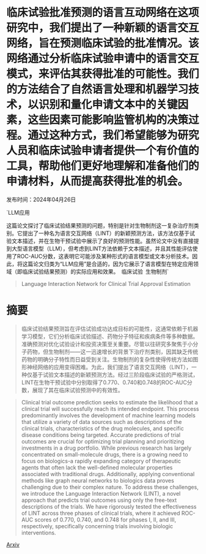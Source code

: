 # 临床试验批准预测的语言互动网络在这项研究中，我们提出了一种新颖的语言交互网络，旨在预测临床试验的批准情况。该网络通过分析临床试验申请中的语言交互模式，来评估其获得批准的可能性。我们的方法结合了自然语言处理和机器学习技术，以识别和量化申请文本中的关键因素，这些因素可能影响监管机构的决策过程。通过这种方式，我们希望能够为研究人员和临床试验申请者提供一个有价值的工具，帮助他们更好地理解和准备他们的申请材料，从而提高获得批准的机会。

发布时间：2024年04月26日

`LLM应用

这篇论文探讨了临床试验结果预测的问题，特别是针对生物制剂这一复杂治疗剂类别。它提出了一种名为语言交互网络（LINT）的新颖预测方法，该方法仅基于试验文本描述，并在生物干预试验中展示了良好的预测性能。虽然论文中没有直接提到大型语言模型（LLM），但考虑到LINT方法依赖于文本描述，并且其性能评估使用了ROC-AUC分数，这表明它可能涉及某种形式的语言模型或文本分析技术。因此，将这篇论文归类为“LLM应用”是合适的，因为它展示了语言模型在特定应用领域（即临床试验结果预测）的实际应用和效果。` `临床试验` `生物制剂`

> Language Interaction Network for Clinical Trial Approval Estimation

# 摘要

> 临床试验结果预测旨在评估试验成功达成目标的可能性，这通常依赖于机器学习模型，它们分析临床试验描述、药物分子特征和疾病条件等多种数据。准确预测对优化试验设计和投资决策至关重要。尽管以往研究多聚焦于小分子药物，但生物制剂——这一迅速增长的背景下治疗剂类别，因其缺乏传统药物的明确分子特性而日益受到关注。生物制剂的复杂性使得传统方法如图形神经网络的应用变得困难。为此，我们提出了语言交互网络（LINT），一种仅基于试验文本描述的新颖预测方法。经过三阶段临床试验的严格测试，LINT在生物干预试验中分别取得了0.770、0.740和0.748的ROC-AUC分数，展现了其在临床试验预测中的有效性。

> Clinical trial outcome prediction seeks to estimate the likelihood that a clinical trial will successfully reach its intended endpoint. This process predominantly involves the development of machine learning models that utilize a variety of data sources such as descriptions of the clinical trials, characteristics of the drug molecules, and specific disease conditions being targeted. Accurate predictions of trial outcomes are crucial for optimizing trial planning and prioritizing investments in a drug portfolio. While previous research has largely concentrated on small-molecule drugs, there is a growing need to focus on biologics-a rapidly expanding category of therapeutic agents that often lack the well-defined molecular properties associated with traditional drugs. Additionally, applying conventional methods like graph neural networks to biologics data proves challenging due to their complex nature. To address these challenges, we introduce the Language Interaction Network (LINT), a novel approach that predicts trial outcomes using only the free-text descriptions of the trials. We have rigorously tested the effectiveness of LINT across three phases of clinical trials, where it achieved ROC-AUC scores of 0.770, 0.740, and 0.748 for phases I, II, and III, respectively, specifically concerning trials involving biologic interventions.

[Arxiv](https://arxiv.org/abs/2405.06662)